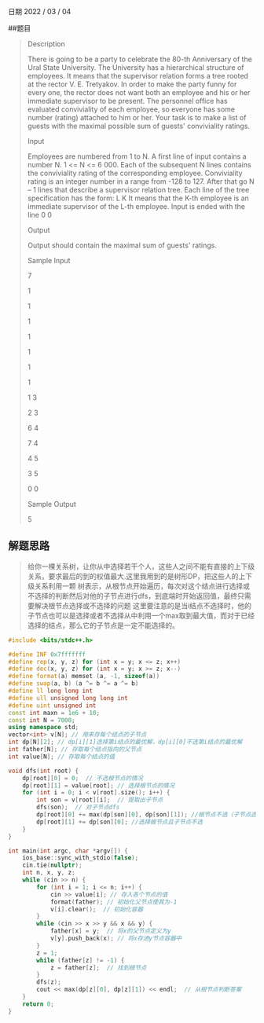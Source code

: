 日期 2022 / 03 / 04

##题目

>Description
>
>There is going to be a party to celebrate the 80-th Anniversary of the Ural State University. The University has a hierarchical structure of employees. It means that the supervisor relation forms a tree rooted at the rector V. E. Tretyakov. In order to make the party funny for every one, the rector does not want both an employee and his or her immediate supervisor to be present. The personnel office has evaluated conviviality of each employee, so everyone has some number (rating) attached to him or her. Your task is to make a list of guests with the maximal possible sum of guests' conviviality ratings.
>
> Input
>
>Employees are numbered from 1 to N. A first line of input contains a number N. 1 <= N <= 6 000. Each of the subsequent N lines contains the conviviality rating of the corresponding employee. Conviviality rating is an integer number in a range from -128 to 127. After that go N – 1 lines that describe a supervisor relation tree. Each line of the tree specification has the form: 
>L K 
>It means that the K-th employee is an immediate supervisor of the L-th employee. Input is ended with the line 
>0 0 
>
>Output
>
>Output should contain the maximal sum of guests' ratings.
>
> Sample Input
>
>7
>
>1
>
>1
>
>1
>
>1
>
>1
>
>1
>
>1
>
>1 3
>
>2 3
>
>6 4
>
>7 4
>
>4 5
>
>3 5
>
>0 0
>
> Sample Output
> 
>5

## 解题思路
> 给你一棵关系树，让你从中选择若干个人，这些人之间不能有直接的上下级关系，要求最后的到的权值最大.这里我用到的是树形DP，把这些人的上下级关系利用一颗
> 树表示，从根节点开始遍历，每次对这个结点进行选择或不选择的判断然后对他的子节点进行dfs，到底端时开始返回值，最终只需要解决根节点选择或不选择的问题
> 这里要注意的是当i结点不选择时，他的子节点也可以是选择或者不选择从中利用一个max取到最大值，而对于已经选择的结点，那么它的子节点是一定不能选择的。

```cpp
#include <bits/stdc++.h>

#define INF 0x7fffffff
#define rep(x, y, z) for (int x = y; x <= z; x++)
#define dec(x, y, z) for (int x = y; x >= z; x--)
#define format(a) memset (a, -1, sizeof(a))
#define swap(a, b) (a ^= b ^= a ^= b)
#define ll long long int
#define ull unsigned long long int 
#define uint unsigned int
const int maxn = 1e6 + 10;
const int N = 7000;
using namespace std;
vector<int> v[N]; // 用来存每个结点的子节点
int dp[N][2]; // dp[i][1]选择第i结点的最优解，dp[i][0]不选第i结点的最优解
int father[N]; // 存取每个结点指向的父节点
int value[N]; // 存取每个结点的值

void dfs(int root) {
	dp[root][0] = 0;  // 不选根节点的情况
	dp[root][1] = value[root]; // 选择根节点的情况
	for (int i = 0; i < v[root].size(); i++) {
		int son = v[root][i];  // 提取出子节点
		dfs(son);  // 对子节点dfs
		dp[root][0] += max(dp[son][0], dp[son][1]); //根节点不选（子节点选或不选）
		dp[root][1] += dp[son][0]; //选择根节点且子节点不选
	}
}

int main(int argc, char *argv[]) {
	ios_base::sync_with_stdio(false);
	cin.tie(nullptr);
	int n, x, y, z;
	while (cin >> n) {
		for (int i = 1; i <= n; i++) {
			cin >> value[i]; // 存入各个节点的值
			format(father); // 初始化父节点使其为-1
			v[i].clear();  // 初始化容器
		}
		while (cin >> x >> y && x && y) {
			father[x] = y;  // 将x的父节点定义为y
			v[y].push_back(x); // 将x存进y节点容器中
		}
		z = 1;
		while (father[z] != -1) {
			z = father[z];  // 找到根节点
		}
		dfs(z);
		cout << max(dp[z][0], dp[z][1]) << endl;  // 从根节点判断答案
	}
	return 0;
} 

